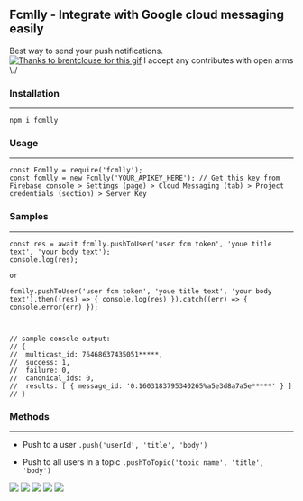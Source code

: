 Fcmlly - Integrate with Google cloud messaging easily
------------
Best way to send your push notifications.
[![Thanks to brentclouse for this gif](https://cdn.dribbble.com/users/187497/screenshots/9363790/media/34f0f653b8f6fa911bd5ccf8ec9e4bab.gif "Thanks to brentclouse")](https://dribbble.com/brentclouse "Thanks to brentclouse for this gif")
I accept any contributes with open arms \\./

### Installation
------------
 ```
npm i fcmlly
 ```

### Usage
------------
 ```
 const Fcmlly = require('fcmlly');
 const fcmlly = new Fcmlly('YOUR_APIKEY_HERE'); // Get this key from Firebase console > Settings (page) > Cloud Messaging (tab) > Project credentials (section) > Server Key
 ```

### Samples
------------
```
const res = await fcmlly.pushToUser('user fcm token', 'youe title text', 'your body text');
console.log(res);

or

fcmlly.pushToUser('user fcm token', 'youe title text', 'your body text').then((res) => { console.log(res) }).catch((err) => { console.error(err) });



// sample console output:
// {
//  multicast_id: 76468637435051*****,
//  success: 1,
//  failure: 0,
//  canonical_ids: 0,
//  results: [ { message_id: '0:1603183795340265%a5e3d8a7a5e*****' } ]
// }
 ```



### Methods
------------
* Push to a user
```.push('userId', 'title', 'body') ```        
     
* Push to all users in a topic
```.pushToTopic('topic name', 'title', 'body') ```        



![](https://img.shields.io/github/stars/amindotb/fcmlly.svg) ![](https://img.shields.io/github/forks/amindotb/fcmlly.svg) ![](https://img.shields.io/github/tag/amindotb/fcmlly.svg) ![](https://img.shields.io/github/release/amindotb/fcmlly.svg) ![](https://img.shields.io/github/issues/amindotb/fcmlly.svg)